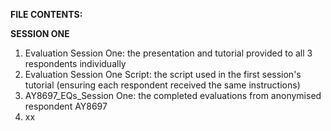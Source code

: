 **FILE CONTENTS:**

**SESSION ONE**

1. Evaluation Session One: the presentation and tutorial provided to all 3 respondents individually
2. Evaluation Session One Script: the script used in the first session's tutorial (ensuring each respondent received the same instructions)
3. AY8697_EQs_Session One: the completed evaluations from anonymised respondent AY8697
4. xx
